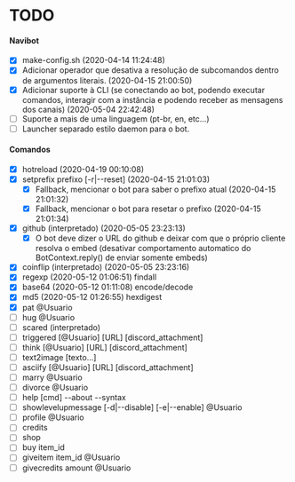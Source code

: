 # TODO

#### Navibot

- [x] make-config.sh (2020-04-14 11:24:48)
- [X] Adicionar operador que desativa a resolução de subcomandos dentro de argumentos literais. (2020-04-15 21:00:50)
- [X] Adicionar suporte à CLI (se conectando ao bot, podendo executar comandos, interagir com a instância e podendo receber as mensagens dos canais) (2020-05-04 22:42:48)
- [ ] Suporte a mais de uma linguagem (pt-br, en, etc...)
- [ ] Launcher separado estilo daemon para o bot.

#### Comandos

- [X] hotreload (2020-04-19 00:10:08)
- [X] setprefix prefixo [-r|--reset] (2020-04-15 21:01:03)
    - [X] Fallback, mencionar o bot para saber o prefixo atual (2020-04-15 21:01:32)
    - [X] Fallback, mencionar o bot para resetar o prefixo (2020-04-15 21:01:34)

- [X] github (interpretado) (2020-05-05 23:23:13)
    - [X] O bot deve dizer o URL do github e deixar com que o próprio cliente resolva o embed (desativar comportamento automatico do BotContext.reply() de enviar somente embeds)

- [X] coinflip (interpretado) (2020-05-05 23:23:16)
- [X] regexp (2020-05-12 01:06:51) findall
- [X] base64 (2020-05-12 01:11:08) encode/decode
- [X] md5 (2020-05-12 01:26:55) hexdigest
- [X] pat @Usuario
- [ ] hug @Usuario
- [ ] scared (interpretado)
- [ ] triggered [@Usuario] [URL] [discord_attachment]
- [ ] think [@Usuario] [URL] [discord_attachment]
- [ ] text2image [texto...]
- [ ] asciify [@Usuario] [URL] [discord_attachment]
- [ ] marry @Usuario
- [ ] divorce @Usuario
- [ ] help [cmd] --about --syntax
- [ ] showlevelupmessage [-d|--disable] [-e|--enable] @Usuario
- [ ] profile @Usuario
- [ ] credits
- [ ] shop
- [ ] buy item_id
- [ ] giveitem item_id @Usuario
- [ ] givecredits amount @Usuario
